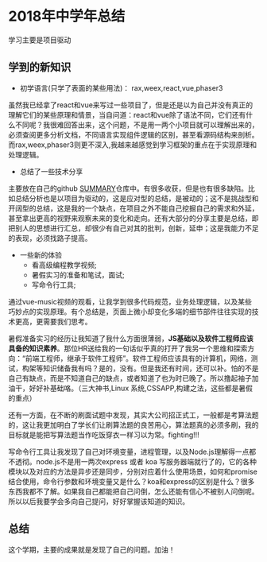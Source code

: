 # 2018年中学年总结

学习主要是项目驱动

## 学到的新知识

- 初学语言(只学了表面的某些用法)：
    rax,weex,react,vue,phaser3

虽然我已经拿了react和vue来写过一些项目了，但是还是以为自己并没有真正的理解它们的某些原理和情景，当自问道：react和vue除了语法不同，它们还有什么不同呢？我很难回答出来，这个问题，不是用一两个小项目就可以理解出来的，必须查阅更多分析文档，不同语言实现组件逻辑的区别，甚至看源码结构来剖析。而rax,weex,phaser3则更不深入,我越来越感觉到学习框架的重点在于实现原理和处理逻辑。


- 总结了一些技术分享

主要放在自己的github [SUMMARY](https://github.com/fengzi2016/SUMMARY)仓库中。有很多收获，但是也有很多缺陷。比如总结分析也是以项目为驱动的，这是应对型的总结，是被动的；这不是挑战型和开阔型的总结，这是我的一个缺点，在项目之外不能自己挖掘自己的需求和外延，甚至拿出更高的视野来观察未来的变化和走向。还有大部分的分享主要是总结，即把别人的思想进行汇总，却很少有自己对其的批判，创新，延申；这是我能力不足的表现，必须找路子提高。

- 一些新的体验
    - 看高级编程教学视频;
    - 暑假实习的准备和笔试，面试;
    - 写命令行工具;

通过vue-music视频的观看，让我学到很多代码规范，业务处理逻辑，以及某些巧妙点的实现原理。有个总结是，页面上微小却变化多端的细节部件往往实现的技术更高，更需要我们思考。

暑假准备实习的经历让我知道了我什么方面很薄弱，**JS基础以及软件工程师应该具备的知识素养**。那位HR送给我的一句话似乎真的打开了我另一个思维和探索方向：“前端工程师，继承于软件工程师”。软件工程师应该具有的计算机，网络，测试，构架等知识储备我有吗？是的，没有。但是我还有时间，还可以补。怕的不是自己有缺点，而是不知道自己的缺点，或者知道了也为时已晚了。所以撸起袖子加油干，好好补基础咯。（三大神书,Linux 系统,CSSAPP,构建之法，这些都是暑假的重点）

还有一方面，在不断的刷面试题中发现，其实大公司招正式工，一般都是考算法题的，这让我更加明白了学长们让刷算法题的良苦用心，算法题真的必须多刷，我的目标就是能把写算法题当作吃饭穿衣一样习以为常。fighting!!!


写命令行工具让我发现了自己对环境变量，进程管理，以及Node.js理解得一点都不透彻。node.js不是用一两次express 或者 koa 写服务器端就行了的，它的各种模块以及对应的方法是异步还是同步，分别对应着什么使用场景，如何和promise结合使用，命令行参数和环境变量又是什么？koa和express的区别是什么？很多东西我都不了解。如果我自己都能把自己问倒，怎么还能有信心不被别人问倒呢。所以以后我要学会多向自己提问，好好掌握该知道的知识。


## 总结

这个学期，主要的成果就是发现了自己的问题。加油！




